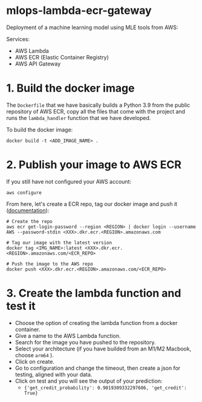 # mlops-lambda-ecr-gateway
Deployment of a machine learning model using MLE tools from AWS:

Services:
- AWS Lambda 
- AWS ECR (Elastic Container Registry)
- AWS API Gateway

# 1. Build the docker image
The `Dockerfile` that we have basically builds a Python 3.9 from the public repository of AWS ECR, copy all the files that come with the project and runs the `lambda_handler` function that we have developed.

To build the docker image:
```
docker build -t <ADD_IMAGE_NAME> .
```

# 2. Publish your image to AWS ECR
If you still have not configured your AWS account:
```
aws configure
```
From here, let's create a ECR repo, tag our docker image and push it ([documentation](https://docs.aws.amazon.com/AmazonECR/latest/userguide/docker-push-ecr-image.html)):
```
# Create the repo
aws ecr get-login-password --region <REGION> | docker login --username AWS --password-stdin <XXX>.dkr.ecr.<REGION>.amazonaws.com

# Tag our image with the latest version
docker tag <IMG_NAME>:latest <XXX>.dkr.ecr.<REGION>.amazonaws.com/<ECR_REPO>

# Push the image to the AWS repo
docker push <XXX>.dkr.ecr.<REGION>.amazonaws.com/<ECR_REPO>            
```

# 3. Create the lambda function and test it
- Choose the option of creating the lambda function from a docker container.
- Give a name to the AWS Lambda function.
- Search for the image you have pushed to the repository.
- Select your architecture (if you have builded from an M1/M2 Macbook, choose `arm64` ).
- Click on create.
- Go to configuration and change the timeout, then create a json for testing, aligned with your data.
- Click on test and you will see the output of your prediction:
  - `{'get_credit_probability': 0.9019309332297606, 'get_credit': True}`


